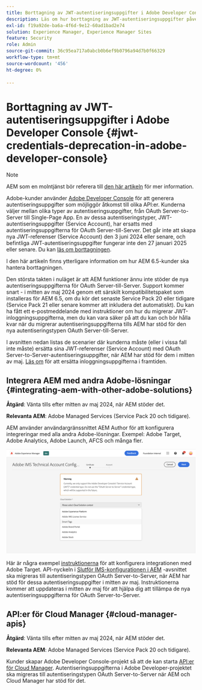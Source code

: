 ```yaml
---
title: Borttagning av JWT-autentiseringsuppgifter i Adobe Developer Console
description: Läs om hur borttagning av JWT-autentiseringsuppgifter påverkar AEM i Adobe Developer Console
exl-id: f19a92de-ba6a-4f6d-9e12-60ad1bad2e74
solution: Experience Manager, Experience Manager Sites
feature: Security
role: Admin
source-git-commit: 36c95ea717a0abcb0b6ef9b0796a94d7b0f66329
workflow-type: tm+mt
source-wordcount: '456'
ht-degree: 0%

---
```


# Borttagning av JWT-autentiseringsuppgifter i Adobe Developer Console {#jwt-credentials-deprecation-in-adobe-developer-console}

>[!NOTE]
> AEM som en molntjänst bör referera till [den här artikeln](https://experienceleague.adobe.com/docs/experience-manager-cloud-service/content/security/jwt-credentials-deprecation-in-adobe-developer-console.html) för mer information.

Adobe-kunder använder [Adobe Developer Console](https://developer.adobe.com/console) för att generera autentiseringsuppgifter som möjliggör åtkomst till olika API:er. Kunderna väljer mellan olika typer av autentiseringsuppgifter, från OAuth Server-to-Server till Single-Page App. En av dessa autentiseringstyper, JWT-autentiseringsuppgifter (Service Account), har ersatts med autentiseringsuppgifterna för OAuth Server-till-Server. Det går inte att skapa nya JWT-referenser (Service Account) den 3 juni 2024 eller senare, och befintliga JWT-autentiseringsuppgifter fungerar inte den 27 januari 2025 eller senare. Du kan [läs om borttagningen](https://developer.adobe.com/developer-console/docs/guides/authentication/ServerToServerAuthentication/migration/).

I den här artikeln finns ytterligare information om hur AEM 6.5-kunder ska hantera borttagningen.

Den största takten i nuläget är att AEM funktioner ännu inte stöder de nya autentiseringsuppgifterna för OAuth Server-till-Server. Support kommer snart - i mitten av maj 2024 genom ett särskilt kompatibilitetspaket som installeras för AEM 6.5, om du kör det senaste Service Pack 20 eller tidigare (Service Pack 21 eller senare kommer att inkludera det automatiskt). Du kan ha fått ett e-postmeddelande med instruktioner om hur du migrerar JWT-inloggningsuppgifterna, men du kan vara säker på att du kan och bör hålla kvar när du migrerar autentiseringsuppgifterna tills AEM har stöd för den nya autentiseringstypen OAuth Server-till-Server.

I avsnitten nedan listas de scenarier där kunderna måste (eller i vissa fall inte måste) ersätta sina JWT-referenser (Service Account) med OAuth Server-to-Server-autentiseringsuppgifter, när AEM har stöd för dem i mitten av maj. [Läs om](https://developer.adobe.com/developer-console/docs/guides/authentication/ServerToServerAuthentication/migration/#migration-overview) för att ersätta inloggningsuppgifterna i framtiden.

## Integrera AEM med andra Adobe-lösningar {#integrating-aem-with-other-adobe-solutions}

**Åtgärd**: Vänta tills efter mitten av maj 2024, när AEM stöder det.

**Relevanta AEM**: Adobe Managed Services (Service Pack 20 och tidigare).


AEM använder användargränssnittet AEM Author för att konfigurera integreringar med alla andra Adobe-lösningar. Exempel: Adobe Target, Adobe Analytics, Adobe Launch, AFCS och många fler.

![Integrera AEM med andra lösningar](/help/sites-administering/assets/jwt-deprecation.png)

Här är några exempel [instruktionerna](https://experienceleague.adobe.com/en/docs/experience-manager-65/content/sites/administering/integration/integration-target-ims) för att konfigurera integrationen med Adobe Target. API-nyckeln i [Slutför IMS-konfigurationen i AEM](https://experienceleague.adobe.com/en/docs/experience-manager-65/content/sites/administering/integration/integration-target-ims#completing-the-ims-configuration-in-aem) -avsnittet ska migreras till autentiseringstypen OAuth Server-to-Server, när AEM har stöd för dessa autentiseringsuppgifter i mitten av maj. Instruktionerna kommer att uppdateras i mitten av maj för att hjälpa dig att tillämpa de nya autentiseringsuppgifterna för OAuth Server-to-Server.

## API:er för Cloud Manager {#cloud-manager-apis}

**Åtgärd**: Vänta tills efter mitten av maj 2024, när AEM stöder det.

**Relevanta AEM**: Adobe Managed Services (Service Pack 20 och tidigare).

Kunder skapar Adobe Developer Console-projekt så att de kan starta [API:er för Cloud Manager](https://developer.adobe.com/experience-cloud/cloud-manager/guides/getting-started/create-api-integration/). Autentiseringsuppgifterna i Adobe Developer-projektet ska migreras till autentiseringstypen OAuth Server-to-Server när AEM och Cloud Manager har stöd för det.
